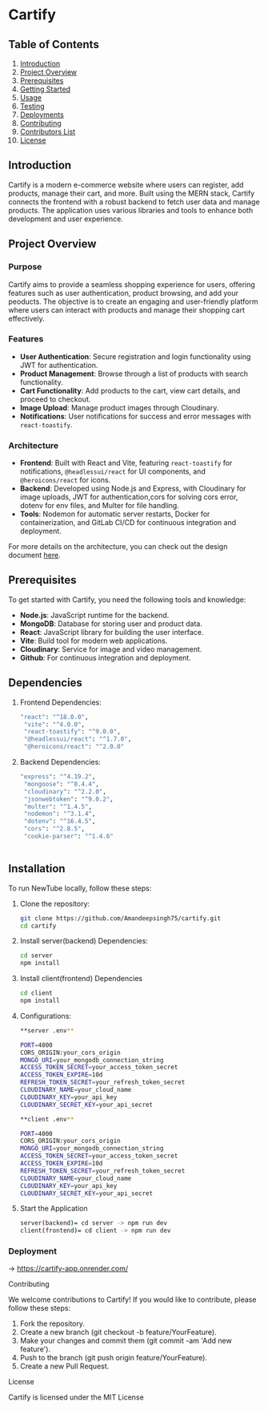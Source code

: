 # Cartify

## Table of Contents

1. [Introduction](#introduction)
2. [Project Overview](#project-overview)
3. [Prerequisites](#prerequisites)
4. [Getting Started](#getting-started)
5. [Usage](#usage)
6. [Testing](#testing)
7. [Deployments](#deployments)
8. [Contributing](#contributing)
9. [Contributors List](#contributors-list)
10. [License](#license)

## Introduction <a name="introduction"></a>

Cartify is a modern e-commerce website where users can register, add products, manage their cart, and more. Built using the MERN stack, Cartify connects the frontend with a robust backend to fetch user data and manage products. The application uses various libraries and tools to enhance both development and user experience.

## Project Overview <a name="project-overview"></a>

### Purpose

Cartify aims to provide a seamless shopping experience for users, offering features such as user authentication, product browsing, and add your peoducts. The objective is to create an engaging and user-friendly platform where users can interact with products and manage their shopping cart effectively.

### Features

- **User Authentication**: Secure registration and login functionality using JWT for authentication.
- **Product Management**: Browse through a list of products with search functionality.
- **Cart Functionality**: Add products to the cart, view cart details, and proceed to checkout.
- **Image Upload**: Manage product images through Cloudinary.
- **Notifications**: User notifications for success and error messages with `react-toastify`.

### Architecture

- **Frontend**: Built with React and Vite, featuring `react-toastify` for notifications, `@headlessui/react` for UI components, and `@heroicons/react` for icons.
- **Backend**: Developed using Node.js and Express, with Cloudinary for image uploads, JWT for authentication,cors for solving cors error, dotenv for env files, and Multer for file handling.
- **Tools**: Nodemon for automatic server restarts, Docker for containerization, and GitLab CI/CD for continuous integration and deployment.

For more details on the architecture, you can check out the design document [here](https://example.com/architecture).

## Prerequisites <a name="prerequisites"></a>

To get started with Cartify, you need the following tools and knowledge:

- **Node.js**: JavaScript runtime for the backend.
- **MongoDB**: Database for storing user and product data.
- **React**: JavaScript library for building the user interface.
- **Vite**: Build tool for modern web applications.
- **Cloudinary**: Service for image and video management.
- **Github**: For continuous integration and deployment.

## Dependencies

1. Frontend Dependencies:

   ```bash
   "react": "^18.0.0",
    "vite": "^4.0.0",
    "react-toastify": "^9.0.0",
    "@headlessui/react": "^1.7.0",
    "@heroicons/react": "^2.0.0"

1. Backend Dependencies:

   ```bash
   "express": "^4.19.2",
    "mongoose": "^8.4.4",
    "cloudinary": "^2.2.0",
    "jsonwebtoken": "^9.0.2",
    "multer": "^1.4.5",
    "nodemon": "^3.1.4",
    "dotenv": "^16.4.5",
    "cors": "^2.8.5",
    "cookie-parser": "^1.4.6"
  
## Installation

To run NewTube locally, follow these steps:

1. Clone the repository:

   ```bash
   git clone https://github.com/Amandeepsingh75/cartify.git
   cd cartify

2. Install server(backend) Dependencies:

   ```bash
   cd server
   npm install

3. Install client(frontend) Dependencies

   ```bash
   cd client
   npm install

4. Configurations:

   ```bash
   **server .env**

   PORT=4000
   CORS_ORIGIN:your_cors_origin
   MONGO_URI=your_mongodb_connection_string
   ACCESS_TOKEN_SECRET=your_access_token_secret
   ACCESS_TOKEN_EXPIRE=10d
   REFRESH_TOKEN_SECRET=your_refresh_token_secret
   CLOUDINARY_NAME=your_cloud_name
   CLOUDINARY_KEY=your_api_key
   CLOUDINARY_SECRET_KEY=your_api_secret

   **client .env**

   PORT=4000
   CORS_ORIGIN:your_cors_origin
   MONGO_URI=your_mongodb_connection_string
   ACCESS_TOKEN_SECRET=your_access_token_secret
   ACCESS_TOKEN_EXPIRE=10d
   REFRESH_TOKEN_SECRET=your_refresh_token_secret
   CLOUDINARY_NAME=your_cloud_name
   CLOUDINARY_KEY=your_api_key
   CLOUDINARY_SECRET_KEY=your_api_secret

5. Start the Application

    ```bash
   server(backend)= cd server -> npm run dev
   client(frontend)= cd client -> npm run dev

### Deployment

  -> https://cartify-app.onrender.com/

Contributing

We welcome contributions to Cartify! If you would like to contribute, please follow these steps:

   1. Fork the repository.
   2. Create a new branch (git checkout -b feature/YourFeature).
   3. Make your changes and commit them (git commit -am 'Add new feature').
   4. Push to the branch (git push origin feature/YourFeature).
   5. Create a new Pull Request.

License

Cartify is licensed under the MIT License
